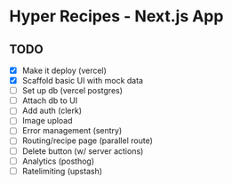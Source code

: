 # Hyper Recipes - Next.js App

## TODO

- [x] Make it deploy (vercel)
- [x] Scaffold basic UI with mock data
- [ ] Set up db (vercel postgres)
- [ ] Attach db to UI
- [ ] Add auth (clerk)
- [ ] Image upload
- [ ] Error management (sentry)
- [ ] Routing/recipe page (parallel route)
- [ ] Delete button (w/ server actions)
- [ ] Analytics (posthog)
- [ ] Ratelimiting (upstash)
